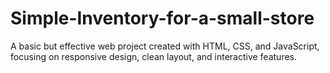 # Simple-Inventory-for-a-small-store
A basic but effective web project created with HTML, CSS, and JavaScript, focusing on responsive design, clean layout, and interactive features.
